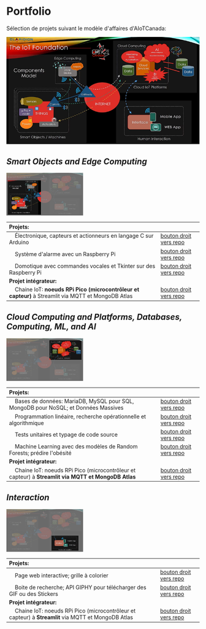 # Portfolio

Sélection de projets suivant le modèle d'affaires d'AIoTCanada:

<img src="img/model1.jpg" alt="Modèle d'AIoTCanada">

## *Smart Objects and Edge Computing*

<img src="img/model1a.jpg" alt="Modèle d'AIoTCanada" width="200">

| Projets:     |      |
|:-----|:-----|
| &nbsp;&nbsp;&nbsp;&nbsp;Électronique, capteurs et actionneurs en langage C sur Arduino | <a href="https://github.com/ugolabo/electro_capteurs_actionneurs">bouton droit vers repo</a>  |
| &nbsp;&nbsp;&nbsp;&nbsp;Système d'alarme avec un Raspberry Pi | <a href="https://github.com/ugolabo/systeme_alarme_rpi">bouton droit vers repo</a>  |
| &nbsp;&nbsp;&nbsp;&nbsp;Domotique avec commandes vocales et Tkinter sur des Raspberry Pi  | <a href="https://github.com/ugolabo/domotique_commandes_vocales">bouton droit vers repo</a>  |
| **Projet intégrateur:** |       |
| &nbsp;&nbsp;&nbsp;&nbsp;Chaine IoT: **noeuds RPi Pico (microcontrôleur et capteur)** à Streamlit via MQTT et MongoDB Atlas | <a href="https://github.com/ugolabo/chaine_iot_pico_streamlit">bouton droit vers repo</a>  |

## *Cloud Computing and Platforms, Databases, Computing, ML, and AI*

<img src="img/model1b.jpg" alt="Modèle d'AIoTCanada" width="200">

| Projets:     |      |
|:-----|:-----|
| &nbsp;&nbsp;&nbsp;&nbsp;Bases de données: MariaDB, MySQL pour SQL, MongoDB pour NoSQL; et Données Massives | <a href="https://github.com/ugolabo/base_donnees_massives">bouton droit vers repo</a>  |
| &nbsp;&nbsp;&nbsp;&nbsp;Programmation linéaire, recherche opérationnelle et algorithmique | <a href="https://github.com/ugolabo/programmation_lineaire_algorithmique">bouton droit vers repo</a>  |
| &nbsp;&nbsp;&nbsp;&nbsp;Tests unitaires et typage de code source | <a href="https://github.com/ugolabo/tests_unitaires_typage_code">bouton droit vers repo</a>  |
| &nbsp;&nbsp;&nbsp;&nbsp;Machine Learning avec des modèles de Random Forests; prédire l'obésité  | <a href="https://github.com/ugolabo/ml_random_forests">bouton droit vers repo</a>  |
| **Projet intégrateur:** |       |
| &nbsp;&nbsp;&nbsp;&nbsp;Chaine IoT: noeuds RPi Pico (microcontrôleur et capteur) à **Streamlit via MQTT et MongoDB Atlas** | <a href="https://github.com/ugolabo/chaine_iot_pico_streamlit">bouton droit vers repo</a>  |

## *Interaction*

<img src="img/model1c.jpg" alt="Modèle d'AIoTCanada" width="200">
 
| Projets:     |      |
|:-----|:-----|
| &nbsp;&nbsp;&nbsp;&nbsp;Page web interactive; grille à colorier  | <a href="https://github.com/ugolabo/page_web_interactive">bouton droit vers repo</a>  |
| &nbsp;&nbsp;&nbsp;&nbsp;Boite de recherche; API GIPHY pour télécharger des GIF ou des Stickers | <a href="https://github.com/ugolabo/boite_recherche_api_giphy">bouton droit vers repo</a>  |
| **Projet intégrateur:** |       |
| &nbsp;&nbsp;&nbsp;&nbsp;Chaine IoT: noeuds RPi Pico (microcontrôleur et capteur) à **Streamlit** via MQTT et MongoDB Atlas | <a href="https://github.com/ugolabo/chaine_iot_pico_streamlit">bouton droit vers repo</a>  |

<!--
| &nbsp;&nbsp;&nbsp;&nbsp;Appli Météo avec React-Native et Expo | todo  |
| &nbsp;&nbsp;&nbsp;&nbsp;Appli pour piloter un objet connecté par MQTT avec React-Native et Expo | todo  |
-->
